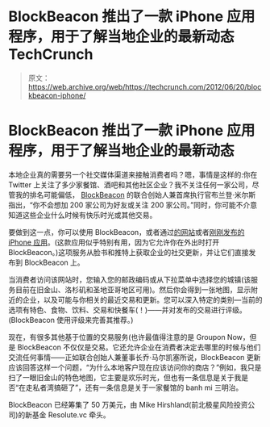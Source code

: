 # BlockBeacon 推出了一款 iPhone 应用程序，用于了解当地企业的最新动态 TechCrunch

> 原文：<https://web.archive.org/web/https://techcrunch.com/2012/06/20/blockbeacon-iphone/>

# BlockBeacon 推出了一款 iPhone 应用程序，用于了解当地企业的最新动态

本地企业真的需要另一个社交媒体渠道来接触消费者吗？嗯，事情是这样的:你在 Twitter 上关注了多少家餐馆、酒吧和其他社区企业？我不关注任何一家公司，尽管我的排名可能偏低， [BlockBeacon](https://web.archive.org/web/20221207043311/http://www.blockbeacon.com/) 的联合创始人兼首席执行官布兰登·米尔斯指出，“你不会想加 200 家公司为好友或关注 200 家公司。”同时，你可能不介意知道这些企业什么时候有快乐时光或其他交易。

要做到这一点，你可以使用 BlockBeacon，或者通过[的网站](https://web.archive.org/web/20221207043311/http://www.blockbeacon.com/)或者[刚刚发布的 iPhone 应用](https://web.archive.org/web/20221207043311/http://itunes.apple.com/us/app/blockbeacon/id534433962?mt=8)。(这款应用似乎特别有用，因为它允许你在外出时打开 BlockBeacon。)这项服务从脸书和推特上获取企业的社交更新，并让它们直接发布到 BlockBeacon 上。

当消费者访问该网站时，您输入您的邮政编码或从下拉菜单中选择您的城镇(该服务目前在旧金山、洛杉矶和圣地亚哥地区可用)。然后你会得到一张地图，显示附近的企业，以及可能与你相关的最近交易和更新。您可以深入特定的类别—当前的选项有特色、食物、饮料、交易和快餐车(！)——并对发布的交易进行评级。(BlockBeacon 使用评级来完善其推荐。)

现在，有很多其他基于位置的交易服务(也许最值得注意的是 Groupon Now，但是 BlockBeacon 不仅仅是交易。它还允许企业在消费者决定去哪里的时候与他们交流任何事情——正如联合创始人兼董事长乔·马尔凯塞所说，BlockBeacon 更新应该回答这样一个问题，“为什么本地客户现在应该访问你的商店？”例如，我只是扫了一眼旧金山的特色地图，它主要是欢乐时光，但也有一条信息是关于我是否“在走私者湾搞砸了”，还有一条信息是关于一家餐馆的 banh mi 三明治。

BlockBeacon 已经筹集了 50 万美元，由 Mike Hirshland(前北极星风险投资公司)的新基金 Resolute.vc 牵头。